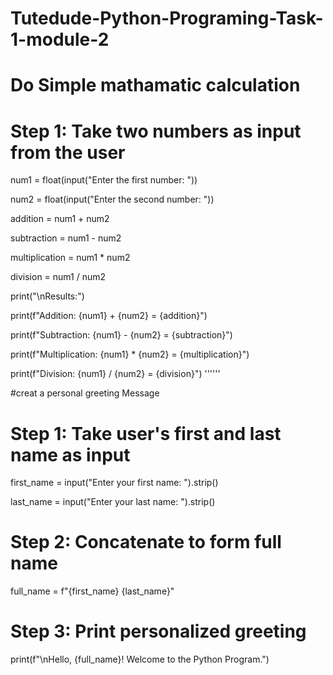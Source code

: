 # Tutedude-Python-Programing-Task-1-module-2

# Do Simple mathamatic calculation

# Step 1: Take two numbers as input from the user

num1 = float(input("Enter the first number: "))

num2 = float(input("Enter the second number: "))

addition = num1 + num2

subtraction = num1 - num2

multiplication = num1 * num2

division = num1 / num2

print("\nResults:")

print(f"Addition: {num1} + {num2} = {addition}")

print(f"Subtraction: {num1} - {num2} = {subtraction}")

print(f"Multiplication: {num1} * {num2} = {multiplication}")

print(f"Division: {num1} / {num2} = {division}")
''''''






#creat a personal greeting Message

# Step 1: Take user's first and last name as input

first_name = input("Enter your first name: ").strip()

last_name = input("Enter your last name: ").strip()


# Step 2: Concatenate to form full name

full_name = f"{first_name} {last_name}"

# Step 3: Print personalized greeting

print(f"\nHello, {full_name}! Welcome to the Python Program.")
